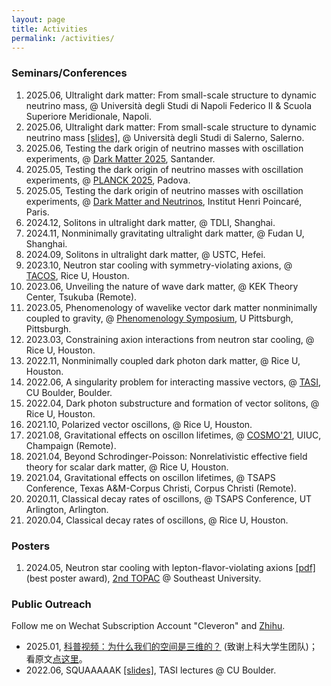 ```yaml
---
layout: page
title: Activities
permalink: /activities/
---
```



### Seminars/Conferences

1. 2025.06, Ultralight dark matter: From small-scale structure to dynamic neutrino mass, @ Università degli Studi di Napoli Federico II & Scuola Superiore Meridionale, Napoli.
1. 2025.06, Ultralight dark matter: From small-scale structure to dynamic neutrino mass [[slides]](/activities/2025-06-10-dm-nu-mass.pdf), @ Università degli Studi di Salerno, Salerno.
1. 2025.06, Testing the dark origin of neutrino masses with oscillation experiments, @ [Dark Matter 2025](https://indico.ifca.es/event/3234/), Santander.
1. 2025.05, Testing the dark origin of neutrino masses with oscillation experiments, @ [PLANCK 2025](https://indico.dfa.unipd.it/event/1200/), Padova.
1. 2025.05, Testing the dark origin of neutrino masses with oscillation experiments, @ [Dark Matter and Neutrinos](https://indico.math.cnrs.fr/event/12305), Institut Henri Poincaré, Paris.
1. 2024.12, Solitons in ultralight dark matter, @ TDLI, Shanghai.
2. 2024.11, Nonminimally gravitating ultralight dark matter, @ Fudan U, Shanghai.
2. 2024.09, Solitons in ultralight dark matter, @ USTC, Hefei.
1. 2023.10, Neutron star cooling with symmetry-violating axions, @ [TACOS](https://sites.google.com/view/texas-tacos/home), Rice U, Houston.
2. 2023.06, Unveiling the nature of wave dark matter, @ KEK Theory Center, Tsukuba (Remote).
3. 2023.05, Phenomenology of wavelike vector dark matter nonminimally coupled to gravity, @ [Phenomenology Symposium](https://www.pittpacc.pitt.edu/meetings/phenomenology-symposia), U Pittsburgh, Pittsburgh.
4. 2023.03, Constraining axion interactions from neutron star cooling, @ Rice U, Houston.
5. 2022.11, Nonminimally coupled dark photon dark matter, @ Rice U, Houston.
6. 2022.06, A singularity problem for interacting massive vectors, @ [TASI](https://www.colorado.edu/physics/TASI/Program-Overview), CU Boulder, Boulder.
7. 2022.04, Dark photon substructure and formation of vector solitons, @ Rice U, Houston.
8. 2021.10, Polarized vector oscillons, @ Rice U, Houston.
9. 2021.08, Gravitational effects on oscillon lifetimes, @ [COSMO'21](https://caps.ncsa.illinois.edu/conferences/cosmo21/), UIUC, Champaign (Remote).
10. 2021.04, Beyond Schrodinger-Poisson: Nonrelativistic effective field theory for scalar dark matter, @ Rice U, Houston.
11. 2021.04, Gravitational effects on oscillon lifetimes, @ TSAPS Conference, Texas A&M-Corpus Christi, Corpus Christi (Remote).
12. 2020.11, Classical decay rates of oscillons, @ TSAPS Conference, UT Arlington, Arlington.
13. 2020.04, Classical decay rates of oscillons, @ Rice U, Houston.

### Posters
1. 2024.05, Neutron star cooling with lepton-flavor-violating axions [[pdf]](/activities/2024-05-31-neutron-star-cooling.pdf) (best poster award), [2nd TOPAC](https://indico-tdli.sjtu.edu.cn/event/2116/) @ Southeast University.

### Public Outreach

Follow me on Wechat Subscription Account "Cleveron" and [Zhihu](https://www.zhihu.com/people/hongyisteinzhang).

- 2025.01, [科普视频：为什么我们的空间是三维的？](https://www.bilibili.com/video/BV16X6iYyEHS/) (致谢上科大学生团队)； 看原文[点这里](https://mp.weixin.qq.com/s/sDDQjzepyaf9qAtBqEdwUQ)。
- 2022.06, SQUAAAAAK [[slides]](/activities/2022-06-23-squaaaaak.pdf), TASI lectures @ CU Boulder.